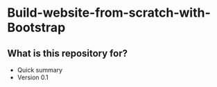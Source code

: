 # Build-website-from-scratch-with-Bootstrap

## What is this repository for?
  * Quick summary
  * Version 0.1
